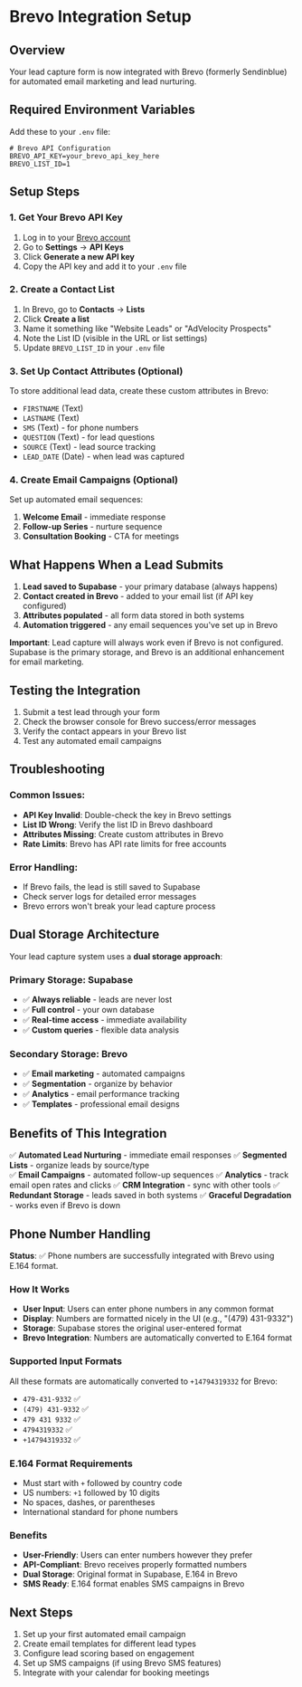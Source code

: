 # Brevo Integration Setup

## Overview
Your lead capture form is now integrated with Brevo (formerly Sendinblue) for automated email marketing and lead nurturing.

## Required Environment Variables

Add these to your `.env` file:

```env
# Brevo API Configuration
BREVO_API_KEY=your_brevo_api_key_here
BREVO_LIST_ID=1
```

## Setup Steps

### 1. Get Your Brevo API Key
1. Log in to your [Brevo account](https://app.brevo.com/)
2. Go to **Settings** → **API Keys**
3. Click **Generate a new API key**
4. Copy the API key and add it to your `.env` file

### 2. Create a Contact List
1. In Brevo, go to **Contacts** → **Lists**
2. Click **Create a list**
3. Name it something like "Website Leads" or "AdVelocity Prospects"
4. Note the List ID (visible in the URL or list settings)
5. Update `BREVO_LIST_ID` in your `.env` file

### 3. Set Up Contact Attributes (Optional)
To store additional lead data, create these custom attributes in Brevo:
- `FIRSTNAME` (Text)
- `LASTNAME` (Text) 
- `SMS` (Text) - for phone numbers
- `QUESTION` (Text) - for lead questions
- `SOURCE` (Text) - lead source tracking
- `LEAD_DATE` (Date) - when lead was captured

### 4. Create Email Campaigns (Optional)
Set up automated email sequences:
1. **Welcome Email** - immediate response
2. **Follow-up Series** - nurture sequence
3. **Consultation Booking** - CTA for meetings

## What Happens When a Lead Submits

1. **Lead saved to Supabase** - your primary database (always happens)
2. **Contact created in Brevo** - added to your email list (if API key configured)
3. **Attributes populated** - all form data stored in both systems
4. **Automation triggered** - any email sequences you've set up in Brevo

**Important**: Lead capture will always work even if Brevo is not configured. Supabase is the primary storage, and Brevo is an additional enhancement for email marketing.

## Testing the Integration

1. Submit a test lead through your form
2. Check the browser console for Brevo success/error messages
3. Verify the contact appears in your Brevo list
4. Test any automated email campaigns

## Troubleshooting

### Common Issues:
- **API Key Invalid**: Double-check the key in Brevo settings
- **List ID Wrong**: Verify the list ID in Brevo dashboard
- **Attributes Missing**: Create custom attributes in Brevo
- **Rate Limits**: Brevo has API rate limits for free accounts

### Error Handling:
- If Brevo fails, the lead is still saved to Supabase
- Check server logs for detailed error messages
- Brevo errors won't break your lead capture process

## Dual Storage Architecture

Your lead capture system uses a **dual storage approach**:

### Primary Storage: Supabase
- ✅ **Always reliable** - leads are never lost
- ✅ **Full control** - your own database
- ✅ **Real-time access** - immediate availability
- ✅ **Custom queries** - flexible data analysis

### Secondary Storage: Brevo
- ✅ **Email marketing** - automated campaigns
- ✅ **Segmentation** - organize by behavior
- ✅ **Analytics** - email performance tracking
- ✅ **Templates** - professional email designs

## Benefits of This Integration

✅ **Automated Lead Nurturing** - immediate email responses
✅ **Segmented Lists** - organize leads by source/type  
✅ **Email Campaigns** - automated follow-up sequences
✅ **Analytics** - track email open rates and clicks
✅ **CRM Integration** - sync with other tools
✅ **Redundant Storage** - leads saved in both systems
✅ **Graceful Degradation** - works even if Brevo is down

## Phone Number Handling

**Status**: ✅ Phone numbers are successfully integrated with Brevo using E.164 format.

### How It Works
- **User Input**: Users can enter phone numbers in any common format
- **Display**: Numbers are formatted nicely in the UI (e.g., "(479) 431-9332")
- **Storage**: Supabase stores the original user-entered format
- **Brevo Integration**: Numbers are automatically converted to E.164 format

### Supported Input Formats
All these formats are automatically converted to `+14794319332` for Brevo:
- `479-431-9332` ✅ 
- `(479) 431-9332` ✅ 
- `479 431 9332` ✅ 
- `4794319332` ✅ 
- `+14794319332` ✅ 

### E.164 Format Requirements
- Must start with `+` followed by country code
- US numbers: `+1` followed by 10 digits  
- No spaces, dashes, or parentheses
- International standard for phone numbers

### Benefits
- **User-Friendly**: Users can enter numbers however they prefer
- **API-Compliant**: Brevo receives properly formatted numbers
- **Dual Storage**: Original format in Supabase, E.164 in Brevo
- **SMS Ready**: E.164 format enables SMS campaigns in Brevo

## Next Steps

1. Set up your first automated email campaign
2. Create email templates for different lead types
3. Configure lead scoring based on engagement
4. Set up SMS campaigns (if using Brevo SMS features)
5. Integrate with your calendar for booking meetings 